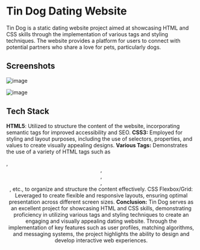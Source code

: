 
# Tin Dog Dating Website

Tin Dog is a static dating website project aimed at showcasing HTML and CSS skills through the implementation of various tags and styling techniques. The website provides a platform for users to connect with potential partners who share a love for pets, particularly dogs.


## Screenshots

![image](https://github.com/abhay702/Tin-Dog/assets/106369018/eb118b89-0034-4442-8c47-231f438aeb5d)


![image](https://github.com/abhay702/Tin-Dog/assets/106369018/d6d57dcc-a571-4413-a7c2-e9ce03531d67)


## Tech Stack

**HTML5**: Utilized to structure the content of the website, incorporating semantic tags for improved accessibility and SEO.
**CSS3:** Employed for styling and layout purposes, including the use of selectors, properties, and values to create visually appealing designs.
**Various Tags:** Demonstrates the use of a variety of HTML tags such as <div>, <header>, <nav>, <section>, <footer>, etc., to organize and structure the content effectively.
CSS Flexbox/Grid: Leveraged to create flexible and responsive layouts, ensuring optimal presentation across different screen sizes.
**Conclusion:**
Tin Dog serves as an excellent project for showcasing HTML and CSS skills, demonstrating proficiency in utilizing various tags and styling techniques to create an engaging and visually appealing dating website. Through the implementation of key features such as user profiles, matching algorithms, and messaging systems, the project highlights the ability to design and develop interactive web experiences.
